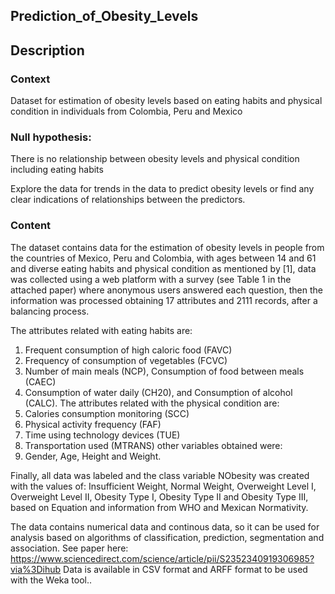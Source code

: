 ## Prediction_of_Obesity_Levels
## Description
### Context

Dataset for estimation of obesity levels based on eating habits and physical condition in individuals from Colombia, Peru and Mexico

### Null hypothesis: 
There is no relationship between obesity levels and physical condition including eating habits

Explore the data for trends in the data to predict obesity levels or find any clear indications of relationships between the predictors.

### Content
The dataset contains data for the estimation of obesity levels in people from the countries of Mexico, Peru and Colombia, with ages between 14 and 61 and diverse eating habits and physical condition as mentioned by [1], data was collected using a web platform with a survey (see Table 1 in the attached paper) where anonymous users answered each question, then the information was processed obtaining 17 attributes and 2111 records, after a balancing process.

The attributes related with eating habits are: 
1. Frequent consumption of high caloric food (FAVC) 
2. Frequency of consumption of vegetables (FCVC)
3. Number of main meals (NCP), Consumption of food between meals (CAEC)
4. Consumption of water daily (CH20), and Consumption of alcohol (CALC). 
The attributes related with the physical condition are: 
5. Calories consumption monitoring (SCC) 
6. Physical activity frequency (FAF) 
7. Time using technology devices (TUE)
8. Transportation used (MTRANS)
other variables obtained were: 
9. Gender, Age, Height and Weight.

Finally, all data was labeled and the class variable NObesity was created with the values of: Insufficient Weight, Normal Weight, Overweight Level I, Overweight Level II, Obesity Type I, Obesity Type II and Obesity Type III, based on Equation  and information from WHO and Mexican Normativity. 

The data contains numerical data and continous data, so it can be used for analysis based on algorithms of classification, prediction, segmentation and association. 
See paper here: https://www.sciencedirect.com/science/article/pii/S2352340919306985?via%3Dihub
Data is available in CSV format and ARFF format to be used with the Weka tool..

